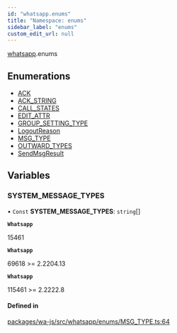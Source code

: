 ```yaml
---
id: "whatsapp.enums"
title: "Namespace: enums"
sidebar_label: "enums"
custom_edit_url: null
---
```


[whatsapp](whatsapp.md).enums

## Enumerations

- [ACK](../enums/whatsapp.enums.ACK.md)
- [ACK\_STRING](../enums/whatsapp.enums.ACK_STRING.md)
- [CALL\_STATES](../enums/whatsapp.enums.CALL_STATES.md)
- [EDIT\_ATTR](../enums/whatsapp.enums.EDIT_ATTR.md)
- [GROUP\_SETTING\_TYPE](../enums/whatsapp.enums.GROUP_SETTING_TYPE.md)
- [LogoutReason](../enums/whatsapp.enums.LogoutReason.md)
- [MSG\_TYPE](../enums/whatsapp.enums.MSG_TYPE.md)
- [OUTWARD\_TYPES](../enums/whatsapp.enums.OUTWARD_TYPES.md)
- [SendMsgResult](../enums/whatsapp.enums.SendMsgResult.md)

## Variables

### SYSTEM\_MESSAGE\_TYPES

• `Const` **SYSTEM\_MESSAGE\_TYPES**: `string`[]

**`Whatsapp`**

15461

**`Whatsapp`**

69618 >= 2.2204.13

**`Whatsapp`**

115461 >= 2.2222.8

#### Defined in

[packages/wa-js/src/whatsapp/enums/MSG_TYPE.ts:64](https://github.com/wppconnect-team/wa-js/blob/main/src/whatsapp/enums/MSG_TYPE.ts#L64)
